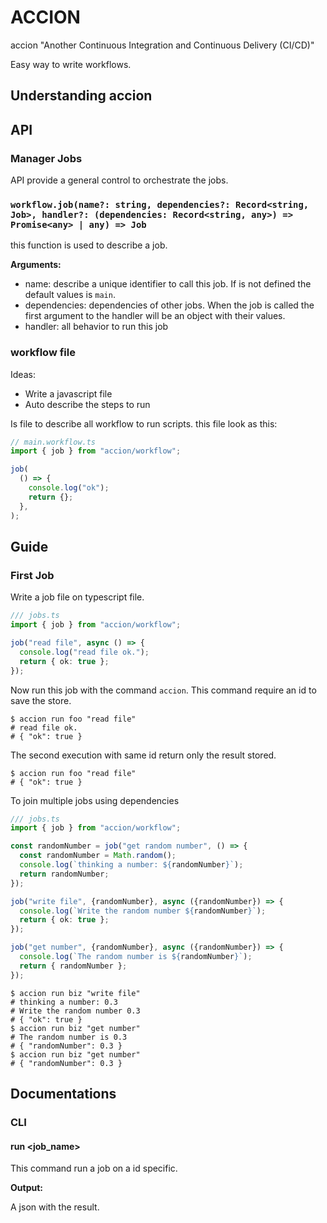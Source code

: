 # ACCION

accion "Another Continuous Integration and Continuous Delivery (CI/CD)"

Easy way to write workflows.

## Understanding accion

## API

### Manager Jobs

API provide a general control to orchestrate the jobs.

### `workflow.job(name?: string, dependencies?: Record<string, Job>, handler?: (dependencies: Record<string, any>) => Promise<any> | any) => Job`

this function is used to describe a job.

**Arguments:**

- name: describe a unique identifier to call this job. If is not defined the default values is `main`.
- dependencies: dependencies of other jobs. When the job is called the first argument to the handler will be an object with their values.
- handler: all behavior to run this job



### workflow file

Ideas:

- Write a javascript file
- Auto describe the steps to run

Is file to describe all workflow to run scripts. this file look as this:

```typescript
// main.workflow.ts
import { job } from "accion/workflow";

job(
  () => {
    console.log("ok");
    return {};
  },
);
```

## Guide

### First Job

Write a job file on typescript file.

```ts
/// jobs.ts
import { job } from "accion/workflow";

job("read file", async () => {
  console.log("read file ok.");
  return { ok: true };
});
```

Now run this job with the command `accion`. This command require an id to save
the store.

```shell
$ accion run foo "read file"
# read file ok.
# { "ok": true }
```

The second execution with same id return only the result stored.

```shell
$ accion run foo "read file"
# { "ok": true }
```

To join multiple jobs using dependencies

```ts
/// jobs.ts
import { job } from "accion/workflow";

const randomNumber = job("get random number", () => {
  const randomNumber = Math.random();
  console.log(`thinking a number: ${randomNumber}`);
  return randomNumber;
});

job("write file", {randomNumber}, async ({randomNumber}) => {
  console.log(`Write the random number ${randomNumber}`);
  return { ok: true };
});

job("get number", {randomNumber}, async ({randomNumber}) => {
  console.log(`The random number is ${randomNumber}`);
  return { randomNumber };
});
```

```shell
$ accion run biz "write file"
# thinking a number: 0.3
# Write the random number 0.3
# { "ok": true }
$ accion run biz "get number"
# The random number is 0.3
# { "randomNumber": 0.3 }
$ accion run biz "get number"
# { "randomNumber": 0.3 }
```

## Documentations

### CLI

#### run <id> <job_name>

This command run a job on a id specific.

**Output:**

A json with the result.

